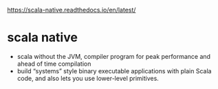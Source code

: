https://scala-native.readthedocs.io/en/latest/

# scala native

- scala without the JVM, compiler program for peak performance and ahead of time compilation
- build “systems” style binary executable applications with plain Scala code, and also lets you use lower-level primitives.
